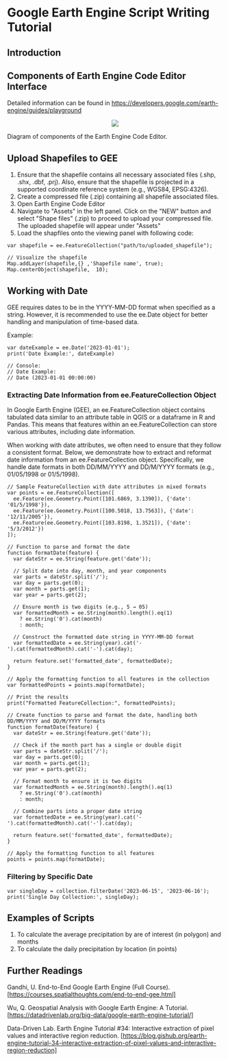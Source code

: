 # Google Earth Engine Script Writing Tutorial

## Introduction

## Components of Earth Engine Code Editor Interface
Detailed information can be found in https://developers.google.com/earth-engine/guides/playground

<p align="center">
  <img src="https://developers.google.com/static/earth-engine/images/Code_editor_diagram.png">
  
  Diagram of components of the Earth Engine Code Editor.
</p>


## Upload Shapefiles to GEE
1. Ensure that the shapefile contains all necessary associated files (.shp, .shx, .dbf, .prj). Also, ensure that the shapefile is projected in a supported coordinate reference system (e.g., WGS84, EPSG:4326).
2. Create a compressed file (.zip) containing all shapefile associated files.
3. Open Earth Engine Code Editor
4. Navigate to "Assets" in the left panel. Click on the "NEW" button and select "Shape files" (.zip) to proceed to upload your compressed file. The uploaded shapefile will appear under "Assets"
5. Load the shapfiles onto the viewing panel with following code:


```
var shapefile = ee.FeatureCollection("path/to/uploaded_shapefile");

// Visualize the shapefile
Map.addLayer(shapefile,{} ,'Shapefile name', true);
Map.centerObject(shapefile,  10);  
```


## Working with Date
GEE requires dates to be in the YYYY-MM-DD format when specified as a string. However, it is recommended to use the ee.Date object for better handling and manipulation of time-based data.

Example:
```
var dateExample = ee.Date('2023-01-01');
print('Date Example:', dateExample)

// Console:
// Date Example:
// Date (2023-01-01 00:00:00)

```

### Extracting Date Information from ee.FeatureCollection Object
In Google Earth Engine (GEE), an ee.FeatureCollection object contains tabulated data similar to an attribute table in QGIS or a dataframe in R and Pandas. This means that features within an ee.FeatureCollection can store various attributes, including date information.

When working with date attributes, we often need to ensure that they follow a consistent format. Below, we demonstrate how to extract and reformat date information from an ee.FeatureCollection object. Specifically, we handle date formats in both DD/MM/YYYY and DD/M/YYYY formats (e.g., 01/05/1998 or 01/5/1998).

```
// Sample FeatureCollection with date attributes in mixed formats
var points = ee.FeatureCollection([
  ee.Feature(ee.Geometry.Point([101.6869, 3.1390]), {'date': '01/5/1998'}),
  ee.Feature(ee.Geometry.Point([100.5018, 13.7563]), {'date': '12/11/2005'}),
  ee.Feature(ee.Geometry.Point([103.8198, 1.3521]), {'date': '5/3/2012'})
]);

// Function to parse and format the date
function formatDate(feature) {
  var dateStr = ee.String(feature.get('date'));
  
  // Split date into day, month, and year components
  var parts = dateStr.split('/');
  var day = parts.get(0);
  var month = parts.get(1);
  var year = parts.get(2);
  
  // Ensure month is two digits (e.g., 5 → 05)
  var formattedMonth = ee.String(month).length().eq(1)
    ? ee.String('0').cat(month)
    : month;
  
  // Construct the formatted date string in YYYY-MM-DD format
  var formattedDate = ee.String(year).cat('-').cat(formattedMonth).cat('-').cat(day);
  
  return feature.set('formatted_date', formattedDate);
}

// Apply the formatting function to all features in the collection
var formattedPoints = points.map(formatDate);

// Print the results
print("Formatted FeatureCollection:", formattedPoints);
```
```
// Create function to parse and format the date, handling both DD/MM/YYYY and DD/M/YYYY formats
function formatDate(feature) {
  var dateStr = ee.String(feature.get('date'));
  
  // Check if the month part has a single or double digit
  var parts = dateStr.split('/');
  var day = parts.get(0);
  var month = parts.get(1);
  var year = parts.get(2);
  
  // Format month to ensure it is two digits
  var formattedMonth = ee.String(month).length().eq(1)
    ? ee.String('0').cat(month)
    : month;
  
  // Combine parts into a proper date string
  var formattedDate = ee.String(year).cat('-').cat(formattedMonth).cat('-').cat(day);
  
  return feature.set('formatted_date', formattedDate);
}

// Apply the formatting function to all features
points = points.map(formatDate);
```




### Filtering by Specific Date
```
var singleDay = collection.filterDate('2023-06-15', '2023-06-16');
print('Single Day Collection:', singleDay);
```



## Examples of Scripts
1. To calculate the average precipitation by are of interest (in polygon) and months
2. To calculate the daily precipitation by location (in points)

## Further Readings
Gandhi, U. End-to-End Google Earth Engine (Full Course). [https://courses.spatialthoughts.com/end-to-end-gee.html]

Wu, Q. Geospatial Analysis with Google Earth Engine: A Tutorial. [https://datadrivenlab.org/big-data/google-earth-engine-tutorial/]

Data-Driven Lab. Earth Engine Tutorial #34: Interactive extraction of pixel values and interactive region reduction. [https://blog.gishub.org/earth-engine-tutorial-34-interactive-extraction-of-pixel-values-and-interactive-region-reduction]
